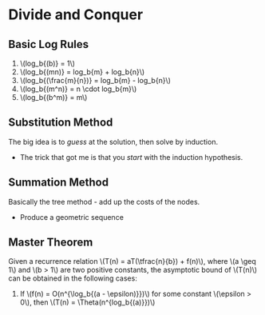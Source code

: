 # Divide and Conquer

## Basic Log Rules

1. \\(log_b{(b)} = 1\\)
2. \\(log_b{(mn)} = log_b{m} + log_b{n}\\)
3. \\(log_b{(\frac{m}{n})} = log_b{m} - log_b{n}\\)
4. \\(log_b{(m^n)} = n \cdot log_b{m}\\)
5. \\(log_b{(b^m)} = m\\)

## Substitution Method

The big idea is to *guess* at the solution, then solve by induction.
* The trick that got me is that you *start* with the induction hypothesis.

## Summation Method

Basically the tree method - add up the costs of the nodes.
* Produce a geometric sequence

## Master Theorem

Given a recurrence relation \\(T(n) = aT(\tfrac{n}{b}) + f(n)\\), where \\(a \geq 1\\) and \\(b > 1\\) are two positive constants, the asymptotic bound of \\(T(n)\\) can be obtained in the following cases:

1. If \\(f(n) = O(n^{\log_b{(a - \epsilon)}})\\) for some constant \\(\epsilon > 0\\), then \\(T(n) = \Theta(n^{log_b{(a)}})\\)